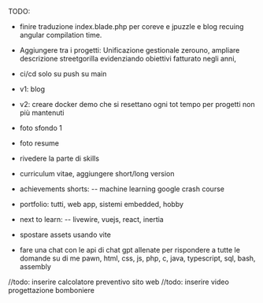 TODO:
- finire traduzione index.blade.php per coreve e jpuzzle e blog recuing angular compilation time.
- Aggiungere tra i progetti: Unificazione gestionale zerouno, ampliare descrizione streetgorilla evidenziando obiettivi fatturato negli anni, 
- ci/cd solo su push su main

- v1: blog
- v2: creare docker demo che si resettano ogni tot tempo per progetti non più mantenuti
- foto sfondo 1
- foto resume
- rivedere la parte di skills
- curriculum vitae, aggiungere short/long version
- achievements shorts:
-- machine learning google crash course
- portfolio: tutti, web app, sistemi embedded, hobby

- next to learn: 
-- livewire, vuejs, react, inertia
- spostare assets usando vite
- fare una chat con le api di chat gpt allenate per rispondere a tutte le domande su di me
pawn, html, css, js, php, c, java, typescript, sql, bash, assembly

//todo: inserire calcolatore preventivo sito web
//todo: inserire video progettazione bomboniere



